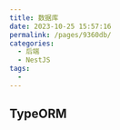 ```yaml
---
title: 数据库
date: 2023-10-25 15:57:16
permalink: /pages/9360db/
categories:
  - 后端
  - NestJS
tags:
  -
---
```


## TypeORM
